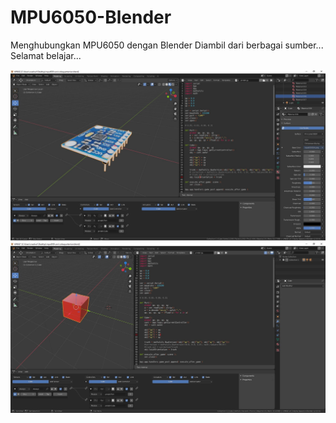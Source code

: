 # MPU6050-Blender
Menghubungkan MPU6050 dengan Blender
Diambil dari berbagai sumber... Selamat belajar...


![Image description](Capture2.JPG)
![Image description](Capture.JPG)

